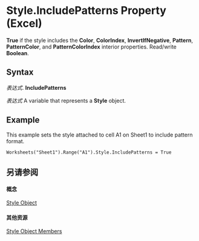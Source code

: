 
# Style.IncludePatterns Property (Excel)

 **True** if the style includes the **Color**, **ColorIndex**, **InvertIfNegative**, **Pattern**, **PatternColor**, and **PatternColorIndex** interior properties. Read/write **Boolean**.


## Syntax

 _表达式_. **IncludePatterns**

 _表达式_ A variable that represents a **Style** object.


## Example

This example sets the style attached to cell A1 on Sheet1 to include pattern format.


```
Worksheets("Sheet1").Range("A1").Style.IncludePatterns = True
```


## 另请参阅


#### 概念


[Style Object](3c1e9184-0075-5f46-9a1a-0b61d874d1f8.md)
#### 其他资源


[Style Object Members](http://msdn.microsoft.com/library/78f477c9-4033-e7c5-fc3d-7ba025392d31%28Office.15%29.aspx)